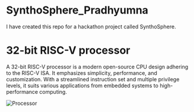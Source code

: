 # SynthoSphere_Pradhyumna
I have created this repo for a hackathon project called SynthoSphere.

# 32-bit RISC-V processor 
A 32-bit RISC-V processor is a modern open-source CPU design adhering to the RISC-V ISA. It emphasizes simplicity, performance, and customization. With a streamlined instruction set and multiple privilege levels, it suits various applications from embedded systems to high-performance computing.


![Processor](https://github.com/PradhyumnaVA/SynthoSphere_Pradhyumna/assets/137704414/8003f12f-dc45-4340-84c8-b98ab642a1f6)
